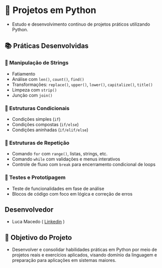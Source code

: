 # 🐍 Projetos em Python
- Estudo e desenvolvimento contínuo de projetos práticos utilizando Python.

## 📚 Práticas Desenvolvidas
### 🧵 Manipulação de Strings
- Fatiamento
- Análise com `len()`, `count()`, `find()`
- Transformações: `replace()`, `upper()`, `lower()`, `capitalize()`, `title()`
- Limpeza com `strip()`
- Junção com `join()`

### 🧠 Estruturas Condicionais
- Condições simples (`if`)
- Condições compostas (`if/else`)
- Condições aninhadas (`if/elif/else`)

### 🔁 Estruturas de Repetição
- Comando `for` com `range()`, listas, strings, etc.
- Comando `while` com validações e menus interativos
- Controle de fluxo com `break` para encerramento condicional de loops

### 🧪 Testes e Prototipagem
- Teste de funcionalidades em fase de análise
- Blocos de código com foco em lógica e correção de erros
 
## Desenvolvedor 
- Luca Macedo ( <a href="https://www.linkedin.com/in/luca-macedo-659124219/">Linkedin</a> )

## 🎯 Objetivo do Projeto
- Desenvolver e consolidar habilidades práticas em Python por meio de projetos reais e exercícios aplicados, visando domínio da linguagem e preparação para aplicações em sistemas maiores.
